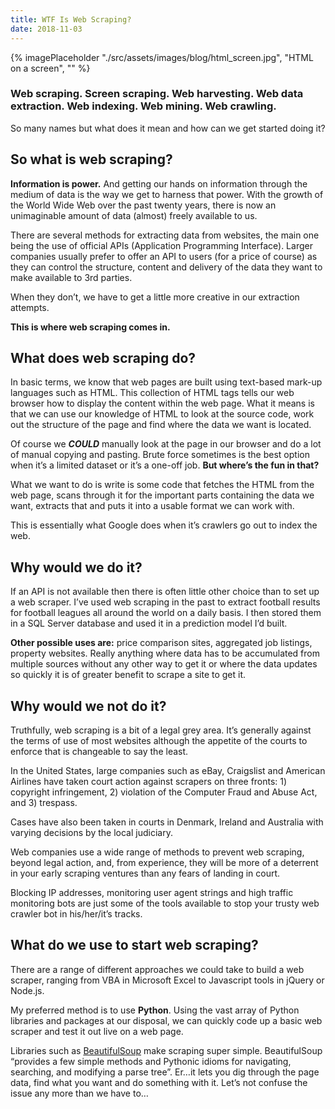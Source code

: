 ```yaml
---
title: WTF Is Web Scraping?
date: 2018-11-03
---
```

{% imagePlaceholder "./src/assets/images/blog/html_screen.jpg", "HTML on a screen", "" %}

### Web scraping. Screen scraping. Web harvesting. Web data extraction. Web indexing. Web mining. Web crawling.

So many names but what does it mean and how can we get started doing it?

## So what is web scraping?

**Information is power.** And getting our hands on information through the medium of data is the way we get to harness that power. With the growth of the World Wide Web over the past twenty years, there is now an unimaginable amount of data (almost) freely available to us.

There are several methods for extracting data from websites, the main one being the use of official APIs (Application Programming Interface). Larger companies usually prefer to offer an API to users (for a price of course) as they can control the structure, content and delivery of the data they want to make available to 3rd parties.

When they don’t, we have to get a little more creative in our extraction attempts.

**This is where web scraping comes in.**

## What does web scraping do?

In basic terms, we know that web pages are built using text-based mark-up languages such as HTML. This collection of HTML tags tells our web browser how to display the content within the web page. What it means is that we can use our knowledge of HTML to look at the source code, work out the structure of the page and find where the data we want is located.

Of course we _**COULD**_ manually look at the page in our browser and do a lot of manual copying and pasting. Brute force sometimes is the best option when it’s a limited dataset or it’s a one-off job. **But where’s the fun in that?**

What we want to do is write is some code that fetches the HTML from the web page, scans through it for the important parts containing the data we want, extracts that and puts it into a usable format we can work with.

This is essentially what Google does when it’s crawlers go out to index the web.

## Why would we do it?

If an API is not available then there is often little other choice than to set up a web scraper. I’ve used web scraping in the past to extract football results for football leagues all around the world on a daily basis. I then stored them in a SQL Server database and used it in a prediction model I’d built.

**Other possible uses are:** price comparison sites, aggregated job listings, property websites. Really anything where data has to be accumulated from multiple sources without any other way to get it or where the data updates so quickly it is of greater benefit to scrape a site to get it.

## Why would we not do it?

Truthfully, web scraping is a bit of a legal grey area. It’s generally against the terms of use of most websites although the appetite of the courts to enforce that is changeable to say the least.

In the United States, large companies such as eBay, Craigslist and American Airlines have taken court action against scrapers on three fronts: 1) copyright infringement, 2) violation of the Computer Fraud and Abuse Act, and 3) trespass.

Cases have also been taken in courts in Denmark, Ireland and Australia with varying decisions by the local judiciary.

Web companies use a wide range of methods to prevent web scraping, beyond legal action, and, from experience, they will be more of a deterrent in your early scraping ventures than any fears of landing in court.

Blocking IP addresses, monitoring user agent strings and high traffic monitoring bots are just some of the tools available to stop your trusty web crawler bot in his/her/it’s tracks.

## What do we use to start web scraping?

There are a range of different approaches we could take to build a web scraper, ranging from VBA in Microsoft Excel to Javascript tools in jQuery or Node.js.

My preferred method is to use **Python**. Using the vast array of Python libraries and packages at our disposal, we can quickly code up a basic web scraper and test it out live on a web page.

Libraries such as [BeautifulSoup](https://www.crummy.com/software/BeautifulSoup/doc) make scraping super simple. BeautifulSoup “provides a few simple methods and Pythonic idioms for navigating, searching, and modifying a parse tree”. Er&#8230;it lets you dig through the page data, find what you want and do something with it. Let’s not confuse the issue any more than we have to&#8230;